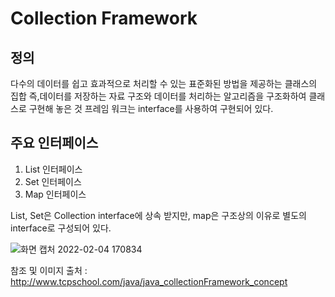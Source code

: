 # Collection Framework
## 정의
다수의 데이터를 쉽고 효과적으로 처리할 수 있는 표준화된 방법을 제공하는 클래스의 집합
즉,데이터를 저장하는 자료 구조와 데이터를 처리하는 알고리즘을 구조화하여 클래스로 구현해 놓은 것
프레임 워크는 interface를 사용하여 구현되어 있다.

## 주요 인터페이스
1. List 인터페이스
2. Set 인터페이스
3. Map 인터페이스

List, Set은 Collection interface에 상속 받지만, map은 구조상의 이유로 별도의 interface로 구성되어 있다.

![화면 캡처 2022-02-04 170834](https://user-images.githubusercontent.com/38696775/152494080-db246254-6c15-4bab-9d71-461903befddc.png)




참조 및 이미지 출처 : http://www.tcpschool.com/java/java_collectionFramework_concept
